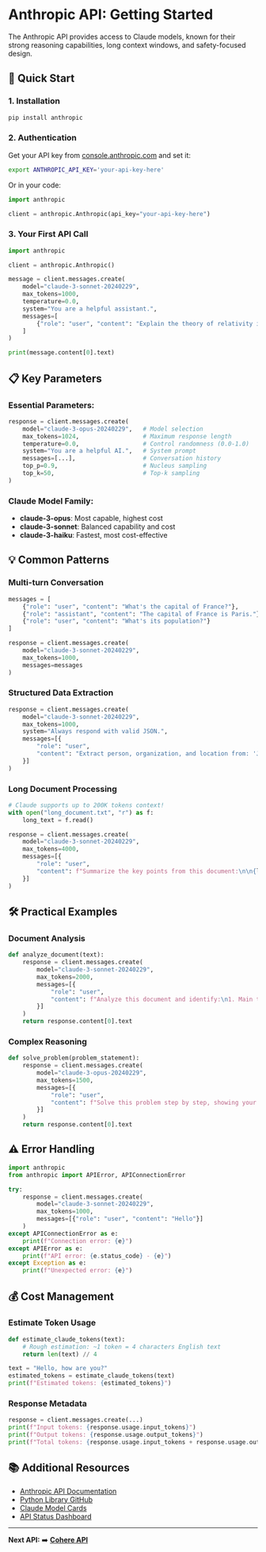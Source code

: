 # Anthropic API: Getting Started

The Anthropic API provides access to Claude models, known for their strong reasoning capabilities, long context windows, and safety-focused design.

## 🚀 Quick Start

### 1. Installation
```bash
pip install anthropic
```

### 2. Authentication
Get your API key from [console.anthropic.com](https://console.anthropic.com/settings/keys) and set it:
```bash
export ANTHROPIC_API_KEY='your-api-key-here'
```

Or in your code:
```python
import anthropic

client = anthropic.Anthropic(api_key="your-api-key-here")
```

### 3. Your First API Call
```python
import anthropic

client = anthropic.Anthropic()

message = client.messages.create(
    model="claude-3-sonnet-20240229",
    max_tokens=1000,
    temperature=0.0,
    system="You are a helpful assistant.",
    messages=[
        {"role": "user", "content": "Explain the theory of relativity in simple terms."}
    ]
)

print(message.content[0].text)
```

## 📋 Key Parameters

### Essential Parameters:
```python
response = client.messages.create(
    model="claude-3-opus-20240229",   # Model selection
    max_tokens=1024,                  # Maximum response length
    temperature=0.0,                  # Control randomness (0.0-1.0)
    system="You are a helpful AI.",   # System prompt
    messages=[...],                   # Conversation history
    top_p=0.9,                        # Nucleus sampling
    top_k=50,                         # Top-k sampling
)
```

### Claude Model Family:
- **claude-3-opus**: Most capable, highest cost
- **claude-3-sonnet**: Balanced capability and cost
- **claude-3-haiku**: Fastest, most cost-effective

## 💡 Common Patterns

### Multi-turn Conversation
```python
messages = [
    {"role": "user", "content": "What's the capital of France?"},
    {"role": "assistant", "content": "The capital of France is Paris."},
    {"role": "user", "content": "What's its population?"}
]

response = client.messages.create(
    model="claude-3-sonnet-20240229",
    max_tokens=1000,
    messages=messages
)
```

### Structured Data Extraction
```python
response = client.messages.create(
    model="claude-3-sonnet-20240229",
    max_tokens=1000,
    system="Always respond with valid JSON.",
    messages=[{
        "role": "user", 
        "content": "Extract person, organization, and location from: 'John works at Google in Mountain View.'"
    }]
)
```

### Long Document Processing
```python
# Claude supports up to 200K tokens context!
with open("long_document.txt", "r") as f:
    long_text = f.read()

response = client.messages.create(
    model="claude-3-sonnet-20240229",
    max_tokens=4000,
    messages=[{
        "role": "user", 
        "content": f"Summarize the key points from this document:\n\n{long_text}"
    }]
)
```

## 🛠️ Practical Examples

### Document Analysis
```python
def analyze_document(text):
    response = client.messages.create(
        model="claude-3-sonnet-20240229",
        max_tokens=2000,
        messages=[{
            "role": "user",
            "content": f"Analyze this document and identify:\n1. Main themes\n2. Key arguments\n3. Potential biases\n\nDocument:\n{text}"
        }]
    )
    return response.content[0].text
```

### Complex Reasoning
```python
def solve_problem(problem_statement):
    response = client.messages.create(
        model="claude-3-opus-20240229",
        max_tokens=1500,
        messages=[{
            "role": "user",
            "content": f"Solve this problem step by step, showing your reasoning:\n\n{problem_statement}"
        }]
    )
    return response.content[0].text
```

## ⚠️ Error Handling

```python
import anthropic
from anthropic import APIError, APIConnectionError

try:
    response = client.messages.create(
        model="claude-3-sonnet-20240229",
        max_tokens=1000,
        messages=[{"role": "user", "content": "Hello"}]
    )
except APIConnectionError as e:
    print(f"Connection error: {e}")
except APIError as e:
    print(f"API error: {e.status_code} - {e}")
except Exception as e:
    print(f"Unexpected error: {e}")
```

## 💰 Cost Management

### Estimate Token Usage
```python
def estimate_claude_tokens(text):
    # Rough estimation: ~1 token = 4 characters English text
    return len(text) // 4

text = "Hello, how are you?"
estimated_tokens = estimate_claude_tokens(text)
print(f"Estimated tokens: {estimated_tokens}")
```

### Response Metadata
```python
response = client.messages.create(...)
print(f"Input tokens: {response.usage.input_tokens}")
print(f"Output tokens: {response.usage.output_tokens}")
print(f"Total tokens: {response.usage.input_tokens + response.usage.output_tokens}")
```

## 📚 Additional Resources

- [Anthropic API Documentation](https://docs.anthropic.com/claude/docs)
- [Python Library GitHub](https://github.com/anthropics/anthropic-sdk-python)
- [Claude Model Cards](https://www-files.anthropic.com/production/images/model-card-claude-3.pdf)
- [API Status Dashboard](https://status.anthropic.com/)

---

**Next API:** ➡️ **[Cohere API](./cohere-api.md)**